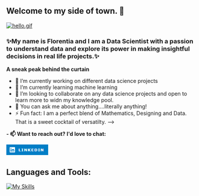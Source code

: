## Welcome to my side of town. 👋

[![hello.gif](https://i.postimg.cc/nc1tRNGW/hello.gif)](https://postimg.cc/bsdMdCM0)
 



 ### ✨My name is Florentia and I am a Data Scientist with a passion to understand data and explore its power in making insightful decisions in real life projects.✨
<!--
**flokabukie/flokabukie** is a ✨ _special_ ✨ repository because its `README.md` (this file) appears on your GitHub profile.

Here are some ideas to get you started:

- 🔭 I’m currently working on different data science projects
- 🌱 I’m currently learning 
- 👯 I’m looking to collaborate on ...
- 🤔 I’m looking for help with ...
- 💬 Ask me about ...
- 📫 How to reach me: ...
- 😄 Pronouns: ...
- ⚡ Fun fact: ...
-->

**A sneak peak behind the curtain**

- 🔭 I’m currently working on different data science projects
- 🌱 I’m currently learning machine learning 
- 👯 I’m looking to collaborate on any data science projects and open to learn more to widn my knowledge pool.
- 💬 You can ask me about anything....literally anything!
- ⚡ Fun fact: I am a perfect blend of Mathematics, Designing and Data. That is a sweet cocktail of versatilty.
-->


**- 📫 Want to reach out? I'd love to chat:**

[![Alt text](image.png)](https://www.linkedin.com/in/florentia-teye-75270a191/)




## Languages and Tools:

[![My Skills](https://skillicons.dev/icons?i=python,github,vscode,fastapi,figma&theme=light)](https://skillicons.dev)